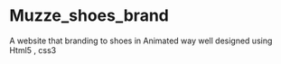 # Muzze_shoes_brand
A website that branding to shoes in Animated way well designed using Html5 , css3
